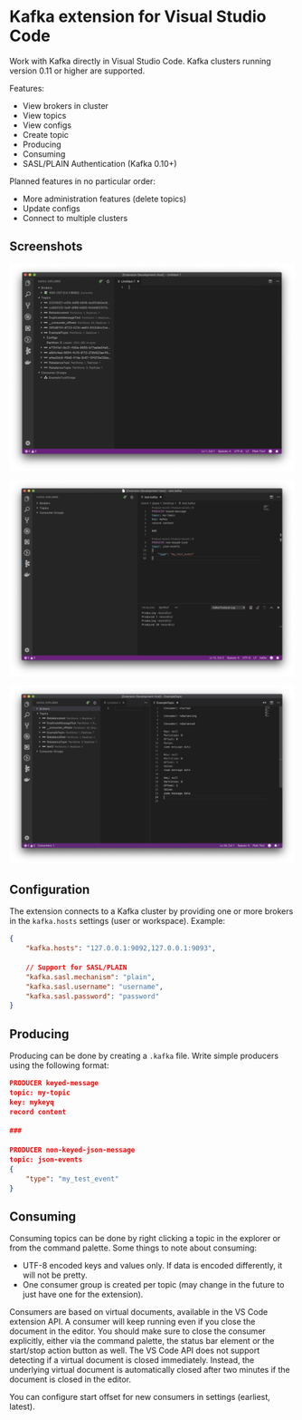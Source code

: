 # Kafka extension for Visual Studio Code
Work with Kafka directly in Visual Studio Code. Kafka clusters running version 0.11 or higher are supported.

Features:
- View brokers in cluster
- View topics
- View configs
- Create topic
- Producing
- Consuming
- SASL/PLAIN Authentication (Kafka 0.10+)

Planned features in no particular order:
- More administration features (delete topics)
- Update configs
- Connect to multiple clusters

## Screenshots
![Screenshot-1](assets/screen-1.png)

![Screenshot-2](assets/screen-2.png)

![Screenshot-3](assets/screen-3.png)

## Configuration
The extension connects to a Kafka cluster by providing one or more brokers in the `kafka.hosts` settings (user or workspace).
Example:

```json
{
    "kafka.hosts": "127.0.0.1:9092,127.0.0.1:9093",

    // Support for SASL/PLAIN
    "kafka.sasl.mechanism": "plain",
    "kafka.sasl.username": "username",
    "kafka.sasl.password": "password"
}
```

## Producing
Producing can be done by creating a `.kafka` file. Write simple producers using the following format:

```json
PRODUCER keyed-message
topic: my-topic
key: mykeyq
record content

###

PRODUCER non-keyed-json-message
topic: json-events
{
    "type": "my_test_event"
}
```

## Consuming
Consuming topics can be done by right clicking a topic in the explorer or from the command palette.  Some things to note about consuming:

* UTF-8 encoded keys and values only. If data is encoded differently, it will not be pretty.
* One consumer group is created per topic (may change in the future to just have one for the extension).

Consumers are based on virtual documents, available in the VS Code extension API. A consumer will keep running even if you close the document in the editor. You should make sure to close the consumer explicitly, either via the command palette, the status bar element or the start/stop action button as well. The VS Code API does not support detecting if a virtual document is closed immediately. Instead, the underlying virtual document is automatically closed after two minutes if the document is closed in the editor.

You can configure start offset for new consumers in settings (earliest, latest).
